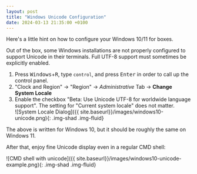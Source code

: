 ```yaml
---
layout: post
title: "Windows Unicode Configuration"
date: 2024-03-13 21:35:00 +0100
---
```


Here's a little hint on how to configure your Windows 10/11 for boxes.<!--break-->

Out of the box, some Windows installations are not properly configured to support Unicode in their terminals.
Full UTF-8 support must sometimes be explicitly enabled.

1. Press <kbd>Windows</kbd>+<kbd>R</kbd>, type `control`, and press <kbd>Enter</kbd> in order to call up the control
   panel.
2. "Clock and Region" → "Region" → *Administrative* Tab → **Change System Locale**
3. Enable the checkbox "Beta: Use Unicode UTF-8 for worldwide language support". The setting for "Current system
   locale" does not matter.  
   ![System Locale Dialog]({{ site.baseurl}}/images/windows10-unicode.png){: .img-shad .img-fluid}

The above is written for Windows 10, but it should be roughly the same on Windows 11.

After that, enjoy fine Unicode display even in a regular CMD shell:

![CMD shell with unicode]({{ site.baseurl}}/images/windows10-unicode-example.png){: .img-shad .img-fluid}

